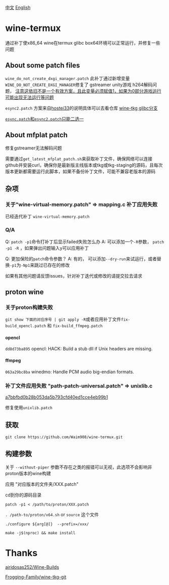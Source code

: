[中文](README.md) [English](README-EN.md)

# wine-termux

通过补丁使x86_64 wine在termux glibc box64环境可以正常运行，并修复一些问题

## About some patch files

```wine_do_not_create_dxgi_manager.patch``` 此补丁通过新增变量```WINE_DO_NOT_CREATE_DXGI_MANAGER```修复了  gstreamer unity游戏 h264解码问题， <u>注意这依旧不是一个有效方案，且此变量必须赋值1，如果为0部分游戏运行可能出现无法运行等问题</u>

```esync2.patch``` 方案来自<u>hostei33</u>的说明具体可以去看仓库 [wine-tkg glibc分支](https://github.com/hostei33/wine-tkg)

<u>```esync.patch```和```esync2.patch```只能二选一</u>

## About mfplat patch

修复gstreamer无法解码问题

需要通过```get_latest_mfplat_patch.sh```来获取补丁文件，确保网络可以连接github并安装curl，确保你是最新版主线版本或tkg或tkg-staging的源码，且每次版本更新都需要运行此脚本，如果不备份补丁文件，可能不兼容老版本的源码


## 杂项

### 关于"wine-virtual-memory.patch" => mapping.c 补丁应用失败

已经迭代补丁 ```wine-virtual-memory.patch```

### Q/A

Q: ```patch -p1```命令打补丁后显示failed失败怎么办
A: 可以添加一个```-R```参数， ```patch -p1 -R``` ，如果弹出问题输入y可以应用补丁

Q: 更加保险的```patch```命令参数？
A: 有的， 可以添加```--dry-run```来试运行，或者替换```-p1```为```-Np1```来跳过已存在的修改

如果有其他问题请反馈issues，针对补丁迭代或修改的请提交拉去请求

## proton wine

### 关于proton构建失败

``` git show 下面的对应序号 | git apply -R ```或者应用补丁文件```fix-build_opencl.patch``` 和 ```fix-build_ffmpeg.patch```

#### opencl
```dd8d73ba895``` opencl: HACK: Build a stub dll if Unix headers are missing.
#### ffmpeg 
```063a29bc8ba``` winedmo: Handle PCM audio big-endian formats.

### 补丁文件应用失败 "path-patch-universal.patch" => unixlib.c

[a7bbfbd0b28b053da5b793cfd40ed1cce4eb99b1](https://github.com/ValveSoftware/wine/commit/a7bbfbd0b28b053da5b793cfd40ed1cce4eb99b1)

修复使用```unixlib.patch```

## 获取

```git clone https://github.com/Waim908/wine-termux.git```

## 构建参数

关于 `--without-piper` 参数不存在之类的报错可以无视，此选项不会影响非proton版本的wine构建

应用 "对应版本的文件夹/XXX.patch"

cd到你的源码目录

```patch -p1 < /path/to/proton/XXX.patch```

```. /path-to/proton/x64.sh``` or ```source``` 这个文件

```./configure ${arg[@]}  --prefix=/xxx/```

```make -j$(nproc) && make install```

# Thanks
[airidosas252/Wine-Builds](https://github.com/airidosas252/Wine-Builds)

[Frogging-Family/wine-tkg-git](https://github.com/Frogging-Family/wine-tkg-git)